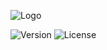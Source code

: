 ![Logo](https://gist.githubusercontent.com/Emonadeo/3c3ca5d44d23ee7c9ae3c048c8f3a2c4/raw/GDOL.svg)

![Version](https://img.shields.io/github/package-json/v/Emonadeo/GDOL)
![License](https://img.shields.io/github/license/Emonadeo/GDOL)
